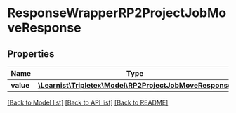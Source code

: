 # ResponseWrapperRP2ProjectJobMoveResponse

## Properties
Name | Type | Description | Notes
------------ | ------------- | ------------- | -------------
**value** | [**\Learnist\Tripletex\Model\RP2ProjectJobMoveResponse**](RP2ProjectJobMoveResponse.md) |  | [optional] 

[[Back to Model list]](../../README.md#documentation-for-models) [[Back to API list]](../../README.md#documentation-for-api-endpoints) [[Back to README]](../../README.md)

